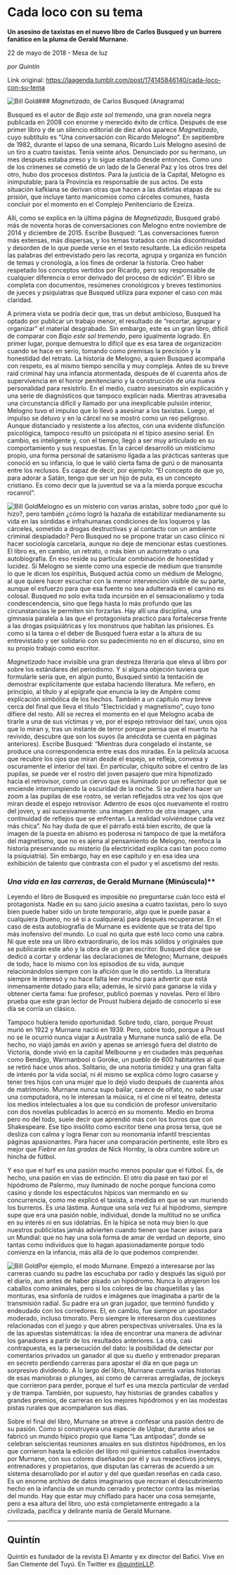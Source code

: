 # Cada loco con su tema

**Un asesino de taxistas en el nuevo libro de Carlos Busqued y un burrero fanático en la pluma de Gerald Murnane.**

22 de mayo de 2018 - Mesa de luz

_por Quintín_

Link original: https://laagenda.tumblr.com/post/174145846140/cada-loco-con-su-tema

![Bill Gold](https://64.media.tumblr.com/ad54f77d730a829495959b416dfcaec0/tumblr_inline_p94x42Ec5O1t6q87u_540.jpg)### *Magnetizado*, de Carlos Busqued (Anagrama)

Busqued es el autor de *Bajo este sol tremendo*, una gran novela negra publicada en 2008 con enorme y merecido éxito de crítica. Después de ese primer libro y de un silencio editorial de diez años aparece *Magnetizado*, cuyo subtítulo es “Una conversación con Ricardo Melogno”. En septiembre de 1982, durante el lapso de una semana, Ricardo Luis Melogno asesinó de un tiro a cuatro taxistas. Tenía veinte años. Denunciado por su hermano, un mes después estaba preso y lo sigue estando desde entonces. Como uno de los crímenes se cometió de un lado de la General Paz y los otros tres del otro, hubo dos procesos distintos. Para la justicia de la Capital, Melogno es inimputable; para la Provincia es responsable de sus actos. De esta situación kafkiana se derivan otras que hacen a las distintas etapas de su prisión, que incluye tanto manicomios como cárceles comunes, hasta concluir por el momento en el Complejo Penitenciario de Ezeiza.


Allí, como se explica en la última página de *Magnetizado*, Busqued grabó más de noventa horas de conversaciones con Melogno entre noviembre de 2014 y diciembre de 2015. Escribe Busqued: “Las conversaciones fueron más extensas, más dispersas, y los temas tratados con más discontinuidad y desorden de lo que puede verse en el texto resultante. La edición respeta las palabras del entrevistado pero las recorta, agrupa y organiza en función de temas y cronología, a los fines de ordenar la historia. Creo haber respetado los conceptos vertidos por Ricardo, pero soy responsable de cualquier diferencia o error derivado del proceso de edición”. El libro se completa con documentos, resúmenes cronológicos y breves testimonios de jueces y psiquiatras que Busqued utiliza para exponer el caso con más claridad.


A primera vista se podría decir que, tras un debut ambicioso, Busqued ha optado por publicar un trabajo menor, el resultado de “recortar, agrupar y organizar” el material desgrabado. Sin embargo, este es un gran libro, difícil de comparar con *Bajo este sol tremendo*, pero igualmente logrado. En primer lugar, porque demuestra lo difícil que es esa tarea de organización cuando se hace en serio, tomando como premisas la precisión y la honestidad del retrato. La historia de Melogno, a quien Busqued acompaña con respeto, es al mismo tiempo sencilla y muy compleja. Antes de su breve raid criminal hay una infancia atormentada, después de él cuarenta años de supervivencia en el horror penitenciario y la construcción de una nueva personalidad para resistirlo. En el medio, cuatro asesinatos sin explicación y una serie de diagnósticos que tampoco explican nada. Mientras atravesaba una circunstancia difícil y llamado por una inexplicable pulsión interior, Melogno tuvo el impulso que lo llevó a asesinar a los taxistas. Luego, el impulso se detuvo y en la cárcel no se mostró como un reo peligroso. Aunque distanciado y resistente a los afectos, con una evidente disfunción psicológica, tampoco resultó un psicópata ni el típico asesino serial. En cambio, es inteligente y, con el tiempo, llegó a ser muy articulado en su comportamiento y sus respuestas. En la cárcel desarrolló un misticismo propio, una forma personal de satanismo ligada a las prácticas santeras que conoció en su infancia, lo que le valió cierta fama de gurú o de manosanta entre los reclusos. Es capaz de decir, por ejemplo: “El concepto de que yo, para adorar a Satán, tengo que ser un hijo de puta, es un concepto cristiano. Es como decir que la juventud se va a la mierda porque escucha rocanrol”. 


![Bill Gold](https://64.media.tumblr.com/5fa30710d6eea35223558735e9e77079/tumblr_inline_p94x43f5Gt1t6q87u_250.jpg)Melogno es un misterio con varias aristas, sobre todo ¿por qué lo hizo?, pero también ¿cómo logró la hazaña de estabilizar medianamente su vida en las sórdidas e infrahumanas condiciones de los loqueros y las cárceles, sometido a drogas destructivas y al contacto con un ambiente criminal despiadado? Pero Busqued no se propone tratar un caso clínico ni hacer sociología carcelaria, aunque no deje de mencionar estas cuestiones. El libro es, en cambio, un retrato, o más bien un autorretrato o una autobiografía. En eso reside su particular combinación de honestidad y lucidez. Si Melogno se siente como una especie de médium que transmite lo que le dicen los espíritus, Busqued actúa como un médium de Melogno, al que quiere hacer escuchar con la menor intervención visible de su parte, aunque el esfuerzo para que esa fuente no sea adulterada en el camino es colosal. Busqued no solo evita toda incursión en el sensacionalismo y toda condescendencia, sino que llega hasta lo más profundo que las circunstancias le permiten sin forzarlas. Hay allí una disciplina, una gimnasia paralela a las que el protagonista practicó para fortalecerse frente a las drogas psiquiátricas y los monstruos que habitan las prisiones. Es como si la tarea o el deber de Busqued fuera estar a la altura de su entrevistado y ser solidario con su padecimiento no en el discurso, sino en su propio trabajo como escritor. 


*Magnetizado* hace invisible una gran destreza literaria que eleva al libro por sobre los estándares del periodismo. Y si alguna objeción tuviera que formularle sería que, en algún punto, Busqued sintió la tentación de demostrar explícitamente que estaba haciendo literatura. Me refiero, en principio, al título y al epígrafe que enuncia la ley de Ampère como explicación simbólica de los hechos. También a un capítulo muy breve cerca del final que lleva el título “Electricidad y magnetismo”, cuyo tono difiere del resto. Allí se recrea el momento en el que Melogno acaba de tirarle a una de sus víctimas y ve, por el espejo retrovisor del taxi, unos ojos que lo miran y, tras un instante de terror porque piensa que el muerto ha revivido, descubre que son los suyos (la anécdota se cuenta en páginas anteriores). Escribe Busqued: “Mientras dura congelado el instante, se produce una correspondencia entre esas dos miradas. En la película acuosa que recubre los ojos que miran desde el espejo, se refleja, convexa y oscuramente el interior del taxi. En particular, chiquito sobre el centro de las pupilas, se puede ver el rostro del joven pasajero que mira hipnotizado hacia el retrovisor, como un ciervo que es iluminado por un reflector que se enciende interrumpiendo la oscuridad de la noche. Si se pudiera hacer un zoom a las pupilas de ese rostro, se verían reflejados otra vez los ojos que miran desde el espejo retrovisor. Adentro de esos ojos nuevamente el rostro del joven, y así sucesivamente: una imagen dentro de otra imagen, una continuidad de reflejos que se enfrentan. La realidad volviéndose cada vez más chica”. No hay duda de que el párrafo está bien escrito, de que la imagen de la puesta en abismo es poderosa ni tampoco de que la metáfora del magnetismo, que no es ajena al pensamiento de Melogno, reenfoca la historia preservando su misterio (la electricidad explica casi tan poco como la psiquiatría). Sin embargo, hay en ese capítulo y en esa idea una exhibición de talento que contrasta con el pudor y el ascetismo del resto. 


### *Una vida en las carreras*, de Gerald Murnane (Minúscula)**

Leyendo el libro de Busqued es imposible no preguntarse cuán loco está el protagonista. Nadie en su sano juicio asesina a cuatro taxistas, pero lo suyo bien puede haber sido un brote temporario, algo que le puede pasar a cualquiera (bueno, no sé si a cualquiera) para después recuperarse. En el caso de esta autobiografía de Murnane es evidente que se trata del tipo más inofensivo del mundo. Lo cual no quita que esté loco como una cabra. Ni que este sea un libro extraordinario, de los más sólidos y originales que se publicarán este año y la obra de un gran escritor. Busqued dice que se dedicó a cortar y ordenar las declaraciones de Melogno; Murnane, después de todo, hace lo mismo con los episodios de su vida, aunque relacionándolos siempre con la afición que le dio sentido. La literatura siempre le interesó y no hace falta leer mucho para advertir que está inmensamente dotado para ella; además, le sirvió para ganarse la vida y obtener cierta fama: fue profesor, publicó poemas y novelas. Pero el libro prueba que este gran lector de Proust hubiera dejado de conocerlo si ese día se corría un clásico.


Tampoco hubiera tenido oportunidad. Sobre todo, claro, porque Proust murió en 1922 y Murnane nació en 1939. Pero, sobre todo, porque a Proust no se le ocurrió nunca viajar a Australia y Murnane nunca salió de ella. De hecho, no viajó jamás en avión y apenas se arriesgó fuera del distrito de Victoria, donde vivió en la capital Melbourne y en ciudades más pequeñas como Bendigo, Warrnanbool o Goroke, un pueblo de 600 habitantes al que se retiró hace unos años. Solitario, de una notoria timidez y una gran falta de interés por la vida social, ni él mismo se explica cómo logro casarse y tener tres hijos con una mujer que lo dejó viudo después de cuarenta años de matrimonio. Murnane nunca supo bailar, carece de olfato, no sabe usar una computadora, no le interesan la música, ni el cine ni el teatro, detesta los medios intelectuales a los que su condición de profesor universitario con dos novelas publicadas lo acercó en su momento. Medio en broma pero no del todo, suele decir que aprendió más con los burros que con Shakespeare. Ese tipo insólito como escritor tiene una prosa tersa, que se desliza con calma y logra llenar con su monomanía infantil trescientas páginas apasionantes. Para hacer una comparación pertinente, este libro es mejor que *Fiebre en las gradas* de Nick Hornby, la obra cumbre sobre un hincha de fútbol.


Y eso que el turf es una pasión mucho menos popular que el fútbol. Es, de hecho, una pasión en vías de extinción. El otro día pasé en taxi por el hipódromo de Palermo, muy iluminado de noche porque funciona como casino y donde los espectáculos hípicos van mermando en su concurrencia, como me explicó el taxista, a medida en que se van muriendo los burreros. Es una lástima. Aunque una sola vez fui al hipódromo, siempre supe que era una pasión noble, individual, donde la multitud no se unifica en su interés ni en sus idolatrías. En la hípica se nota muy bien lo que nuestros publicistas jamás advierten cuando tienen que hacer avisos para un Mundial: que no hay una sola forma de amar de verdad un deporte, sino tantas como individuos que lo hagan apasionadamente porque todo comienza en la infancia, más allá de lo que podemos comprender.


![Bill Gold](https://64.media.tumblr.com/ad54f77d730a829495959b416dfcaec0/tumblr_inline_p94x42Ec5O1t6q87u_250.jpg)Por ejemplo, el modo Murnane. Empezó a interesarse por las carreras cuando su padre las escuchaba por radio y después las siguió por el diario, aun antes de haber pisado un hipódromo. Nunca lo atrajeron los caballos como animales, pero sí los colores de las chaquetillas y las monturas, esa sinfonía de ruidos e imágenes que imaginaba a partir de la transmisión radial. Su padre era un gran jugador, que terminó fundido y endeudado con los corredores. El, en cambio, fue siempre un apostador moderado, incluso timorato. Pero siempre le interesaron dos cuestiones relacionadas con el juego y que abren perspectivas universales. Una es la de las apuestas sistemáticas: la idea de encontrar una manera de adivinar los ganadores a partir de los resultados anteriores. La otra, casi contrapuesta, es la persecución del dato: la posibilidad de detectar por comentarios privados un ganador al que su dueño y entrenador preparan en secreto perdiendo carreras para apostar el día en que paga un sorpresivo dividendo. A lo largo del libro, Murnane cuenta varias historias de esas maniobras o plunges, así como de carreras arregladas, de jockeys que corrieron para perder, porque el turf es una mezcla particular de verdad y de trampa. También, por supuesto, hay historias de grandes caballos y grandes premios, de carreras en los mejores hipódromos y en las modestas pistas rurales que acompañaron sus días. 


Sobre el final del libro, Murnane se atreve a confesar una pasión dentro de su pasión. Como si construyera una especie de Uqbar, durante años se fabricó un mundo hípico propio que llama “Las antípodas”, donde se celebran seiscientas reuniones anuales en sus distintos hipódromos, en los que corrieron hasta la edición del libro mil quinientos caballos inventados por Murnane, con sus colores diseñados por él y sus respectivos jockeys, entrenadores y propietarios, que disputan las carreras de acuerdo a un sistema desarrollado por el autor y del que quedan reseñas en cada caso. Es un enorme archivo de datos imaginarios que recrean el descubrimiento hecho en la infancia de un mundo cerrado y protector contra las miserias del mundo. Hay que estar muy chiflado para hacer una cosa semejante, pero a esa altura del libro, uno está completamente entregado a la civilizada, pacífica y delirante manía de Gerald Murnane. 


  




---

 Quintín
--------

 Quintín es fundador de la revista El Amante y ex director del Bafici. Vive en San Clemente del Tuyú. En Twitter es [@quintinLLP](https://twitter.com/quintinLLP). 

